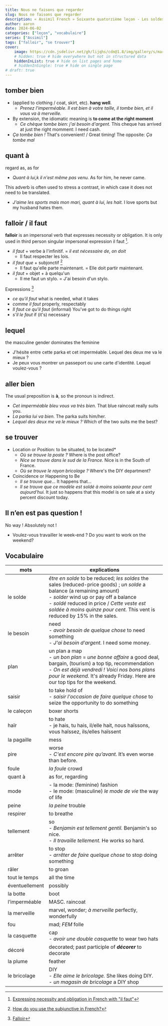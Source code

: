 ```yaml
---
title: Nous ne faisons que regarder
slug: Nous ne faisons que regarder
description: « Assimil French » Soixante quatorzième leçon - Les soldes
author: aaron
date: 2024-06-02
categories: ["leçon", "vocabulaire"]
series: ["Assimil"]
tags: ["falloir", "se trouver"]
cover: 
    image: https://cdn.jsdelivr.net/gh/lijqhs/cdn@1.8/img/gallery/s/markus-spiske-WIpNUhklTQg-unsplash.jpg
    # hidden: true # hide everywhere but not in structured data
    hiddenInList: true # hide on list pages and home
    # hiddenInSingle: true # hide on single page
# draft: true
---
```


## tomber bien

- (applied to clothing / coat, skirt, etc). **hang well**. 
  - *Prenez l'imperméable. Il est bien à votre taille, il tombe bien, et il vous va à merveille.*
- By extension, the idiomatic meaning is **to come at the right moment**
  - *Ce chèque tombe bien: j'ai besoin d'argent.* This cheque has arrived at just the right momment: I need cash.
- *Ça tombe bien !* That's convenient! / Great timing! The opposite: *Ça tombe mal*


## quant à

regard as, as for

- *Quant à lui,k il n'est même pas venu.* As for him, he never came.

This adverb is often used to stress a contrast, in which case it does not need to be translated.

- *J'aime les sports mais mon mari, quant à lui, les hait.* I love sports but my husband hates them.


## falloir / il faut

**falloir** is an impersonal verb that expresses necessity or obligation. It is only used in third person singular impersonal expression il faut [^1].

[^1]: [Expressing necessity and obligation in French with "il faut"](https://french.kwiziq.com/revision/grammar/how-to-express-necessity-or-obligation-with-the-expression-il-faut)

- *il faut* + verbe à l'infinitif. = *il est nécessaire de*, *on doit*
  - Il faut respecter les lois.
- *il faut que* + subjonctif [^2]
  - Il faut qu'elle parte maintenant. = Elle doit partir maintenant.
- *il faut* + objet + à quelqu'un
  - Il me faut un stylo. = J'ai besoin d'un stylo.

Expressions [^3]
- *ce qu'il faut* what is needed, what it takes
- *comme il faut* properly, respectably
- *Il faut ce qu'il faut* (informal) You've got to do things right
- *s'il le faut* if (it's) necessary

[^2]: [How do you use the subjunctive in French?](https://grammar.collinsdictionary.com/french-easy-learning/how-do-you-use-the-subjunctive-in-french)

[^3]: [Falloir](https://www.lawlessfrench.com/grammar/falloir-lesson/)

## lequel

the masculine gender dominates the feminine

- J'hésite entre cette parka et cet imperméable. Lequel des deux me va le mieux ?
- Je peux vous montrer un passeport ou une carte d'identité. Lequel voulez-vous ?

## aller bien

The usual preposition is **à**, so the pronoun is indirect.

- *Cet imperméable bleu vous va très bien.* That blue raincoat really suits you.
- *La parka lui va bien.* The parka suits him/her.
- *Lequel des deux me va le mieux ?* Which of the two suits me the best?

## se trouver

- Location or Position: to be situated, to be located*
  - *Où se trouve la poste ?* Where is the post office?
  - *Nice se trouve dans le sud de la France.* Nice is in the South of France.
  - *Où se trouve le rayon bricolage ?* Where's the DIY department?
- Coincidence or Happening to Be
  - *Il se trouve que…* It happens that…
  - *Il se trouve que ce modèle est soldé à moins soixante pour cent aujourd'hui.* It just so happens that this model is on sale at a sixty percent discount today.

## Il n’en est pas question !

No way ! Absolutely not !

- Voulez-vous travailler le week-end ? Do you want to work on the weekend?

## Vocabulaire

| mots | explications |
| ---- | ---- | 
| le solde | *être en solde* to be reduced; *les soldes* the sales (reduced-price goods) ; *un solde* a balance (a remaining amount) </br> - *solder* wind up or pay off a balance </br> - *soldé* reduced in price / *Cette veste est soldée à moins quinze pour cent.* This vent is reduced by 15% in the sales. | 
| le besoin | need </br> - *avoir besoin de quelque chose* to need something </br> - *J'ai besoin d'argent.* I need some money. |
| plan | un plan a map </br> - *un bon plan* = *une bonne affaire* a good deal, bargain, (tourism) a top tip, recommendation </br> - *On est déjà vendredi ! Voici nos bons plans pour le weekend.* It's already Friday. Here are our top tips for the weekend. |
| saisir | to take hold of </br> - *saisir l'occasion de faire quelque chose* to seize the opportunity to do something |
| le caleçon | boxer shorts |
| haïr | to hate </br> - je hais, tu hais, il/elle hait, nous haïssons, vous haïssez, ils/elles haïssent |
| la pagaille | mess |
| pire | worse </br> - *C'est encore pire qu’avant.* It’s even worse than before. |
| foule | *la foule* crowd |
| quant à | as for, regarding |
| mode | - la mode: (feminine) fashion </br> - le mode: (masculine) *le mode de vie* the way of life |
| peine | *la peine* trouble |
| respirer | to breathe |
| tellement | so </br> - *Benjamin est tellement gentil.* Benjamin's so nice. </br> - *Il travaille tellement.* He works so hard. |
| arrêter | to stop </br> - *arrêter de faire quelque chose* to stop doing something |
| râler | to groan |
| tout le temps | all the time |
| éventuellement | possibly |
| la botte | boot |
| l’imperméable | MASC. raincoat |
| la merveille | marvel, wonder; *à merveille* perfectly, wonderfully |
| fou | mad; *FEM* folle |
| la casquette | cap </br> - *avoir une double casquette* to wear two hats |
| décoré | decorated; past participle of ***décorer*** to decorate |
| la plume | feather |
| le bricolage | DIY </br> - *Elle aime le bricolage.* She likes doing DIY. </br> - *un magasin de bricolage* a DIY shop |